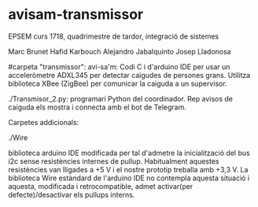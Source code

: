 # avisam-transmissor
EPSEM curs 1718, quadrimestre de tardor, integració de sistemes

Marc Brunet Hafid Karbouch Alejandro Jabalquinto Josep Lladonosa

#carpeta "transmissor": avi-sa'm: Codi C i d'arduino IDE per usar un acceleròmetre ADXL345 per detectar caigudes de persones grans. Utilitza biblioteca XBee (ZigBee) per comunicar la caiguda a un supervisor.

./Transmisor_2.py: programari Python del coordinador. Rep avisos de caiguda els mostra i connecta amb el bot de Telegram.


Carpetes addicionals:

./Wire

biblioteca arduino IDE modificada per tal d'admetre la inicialització del bus i2c sense resistències internes de pullup. Habitualment aquestes resistències van lligades a +5 V i el nostre prototip treballa amb +3,3 V. La biblioteca Wire estàndard de l'arduino IDE no contempla aquesta situació i aquesta, modificada i retrocompatible, admet activar(per defecte)/desactivar els pullups interns.
